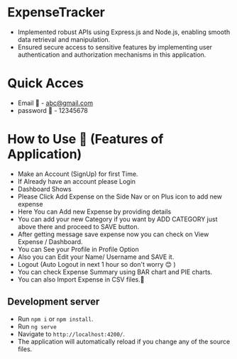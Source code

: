 

# ExpenseTracker
- Implemented robust APIs using Express.js and Node.js, enabling smooth data retrieval and manipulation.
- Ensured secure access to sensitive features by implementing user authentication and authorization mechanisms in this application.

# Quick Acces 

- Email 📧 - abc@gmail.com
- password 🔑 - 12345678 


# How to Use 👥 (Features of Application)
- Make an Account (SignUp) for first Time.
- If Already have an account please Login
- Dashboard Shows
- Please Click Add Expense on the Side Nav or on Plus icon to add new expense
- Here You can Add new Expense by providing details
- You can add your new Category if you want by ADD CATEGORY just above there and proceed to SAVE button.
- After getting message save expense now you can check on View Expense / Dashboard.
- You can See your Profile in Profile Option
- Also you can Edit your Name/ Username and SAVE it.
- Logout (Auto Logout in next 1 hour so don't worry 😊 )
- You can check Expense Summary using BAR chart and PIE charts.
- You can also Import Expense in CSV files.📩


## Development server
- Run `npm i` or `npm install`.
- Run `ng serve`
- Navigate to  `http://localhost:4200/`.
- The application will automatically reload if you change any of the source files.
